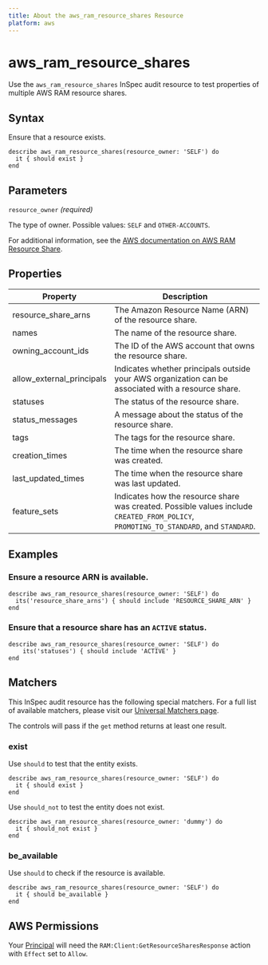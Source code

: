 ```yaml
---
title: About the aws_ram_resource_shares Resource
platform: aws
---
```


# aws\_ram\_resource\_shares

Use the `aws_ram_resource_shares` InSpec audit resource to test properties of multiple AWS RAM resource shares.

## Syntax

Ensure that a resource exists.

    describe aws_ram_resource_shares(resource_owner: 'SELF') do
      it { should exist }
    end

## Parameters

`resource_owner` _(required)_

The type of owner. Possible values: `SELF` and `OTHER-ACCOUNTS`.

For additional information, see the [AWS documentation on AWS RAM Resource Share](https://docs.aws.amazon.com/AWSCloudFormation/latest/UserGuide/aws-resource-ram-resourceshare.html).

## Properties

| Property | Description|
| --- | --- |
| resource_share_arns | The Amazon Resource Name (ARN) of the resource share. |
| names | The name of the resource share. |
| owning_account_ids | The ID of the AWS account that owns the resource share. |
| allow_external_principals | Indicates whether principals outside your AWS organization can be associated with a resource share. |
| statuses | The status of the resource share. |
| status_messages | A message about the status of the resource share. |
| tags | The tags for the resource share. |
| creation_times | The time when the resource share was created. |
| last_updated_times | The time when the resource share was last updated. |
| feature_sets | Indicates how the resource share was created. Possible values include `CREATED_FROM_POLICY`, `PROMOTING_TO_STANDARD`, and `STANDARD`. |

## Examples

### Ensure a resource ARN is available.

    describe aws_ram_resource_shares(resource_owner: 'SELF') do
      its('resource_share_arns') { should include 'RESOURCE_SHARE_ARN' }
    end

### Ensure that a resource share has an `ACTIVE` status.

    describe aws_ram_resource_shares(resource_owner: 'SELF') do
        its('statuses') { should include 'ACTIVE' }
    end

## Matchers

This InSpec audit resource has the following special matchers. For a full list of available matchers, please visit our [Universal Matchers page](https://www.inspec.io/docs/reference/matchers/).

The controls will pass if the `get` method returns at least one result.

### exist

Use `should` to test that the entity exists.

    describe aws_ram_resource_shares(resource_owner: 'SELF') do
      it { should exist }
    end

Use `should_not` to test the entity does not exist.

    describe aws_ram_resource_shares(resource_owner: 'dummy') do
      it { should_not exist }
    end

### be_available

Use `should` to check if the resource is available.

    describe aws_ram_resource_shares(resource_owner: 'SELF') do
      it { should be_available }
    end

## AWS Permissions

Your [Principal](https://docs.aws.amazon.com/IAM/latest/UserGuide/intro-structure.html#intro-structure-principal) will need the `RAM:Client:GetResourceSharesResponse` action with `Effect` set to `Allow`.